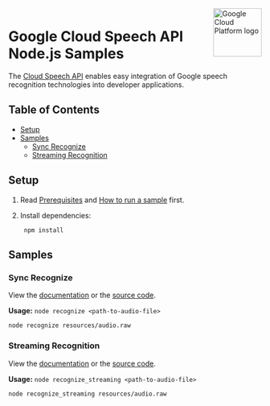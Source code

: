 <img src="https://avatars2.githubusercontent.com/u/2810941?v=3&s=96" alt="Google Cloud Platform logo" title="Google Cloud Platform" align="right" height="96" width="96"/>

# Google Cloud Speech API Node.js Samples

The [Cloud Speech API][speech_docs] enables easy integration of Google speech
recognition technologies into developer applications.

[speech_docs]: https://cloud.google.com/speech/

## Table of Contents

* [Setup](#setup)
* [Samples](#samples)
  * [Sync Recognize](#sync-recognize)
  * [Streaming Recognition](#streaming-recognition)

## Setup

1. Read [Prerequisites][prereq] and [How to run a sample][run] first.
1. Install dependencies:

        npm install

[prereq]: ../README.md#prerequisities
[run]: ../README.md#how-to-run-a-sample

## Samples

### Sync Recognize

View the [documentation][recognize_0_docs] or the [source code][recognize_0_code].

__Usage:__ `node recognize <path-to-audio-file>`

```
node recognize resources/audio.raw
```

[recognize_0_docs]: https://cloud.google.com/speech/docs/
[recognize_0_code]: recognize.js

### Streaming Recognition

View the [documentation][recognize_1_docs] or the [source code][recognize_1_code].

__Usage:__ `node recognize_streaming <path-to-audio-file>`

```
node recognize_streaming resources/audio.raw
```

[recognize_1_docs]: https://cloud.google.com/speech/docs/
[recognize_1_code]: recognize_streaming.js
